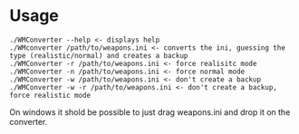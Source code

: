 # Usage
```
./WMConverter --help <- displays help
./WMconverter /path/to/weapons.ini <- converts the ini, guessing the type (realistic/normal) and creates a backup
./WMConverter -r /path/to/weapons.ini <- force realisitc mode
./WMConverter -n /path/to/weapons.ini <- force normal mode
./WMConverter -w /path/to/weapons.ini <- don't create a backup
./WMConverter -w -r /path/to/weapons.ini <- don't create a backup, force realistic mode
```
On windows it shold be possible to just drag weapons.ini and drop it on the converter.
